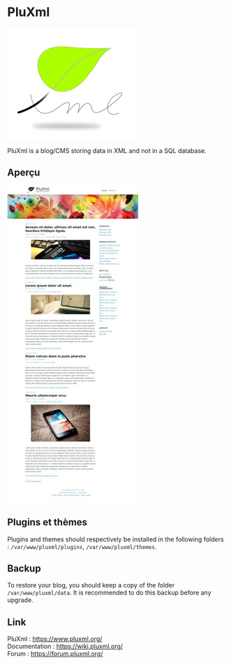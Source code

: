# PluXml

![PluXml_logo](images/PluXml_logo.png)

PluXml is a blog/CMS storing data in XML and not in a SQL database.

## Aperçu

![PluXml_screenshot](images/PluXml_screenshot.jpg)

## Plugins et thèmes

Plugins and themes should respectively be installed in the following folders : `/var/www/pluxml/plugins`, `/var/www/pluxml/themes`.

## Backup

To restore your blog, you should keep a copy of the folder `/var/www/pluxml/data`. It is recommended to do this backup before any upgrade.

## Link

PluXml : https://www.pluxml.org/  
Documentation : https://wiki.pluxml.org/  
Forum : https://forum.pluxml.org/